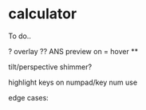 # calculator

To do..

? overlay ??
ANS preview on = hover \*\*

tilt/perspective
shimmer?

highlight keys on numpad/key num use

edge cases:
